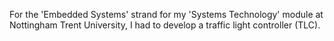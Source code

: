 For the 'Embedded Systems' strand for my 'Systems Technology' module at Nottingham Trent University, I had to develop a traffic light controller (TLC).
